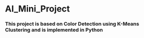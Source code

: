 # AI_Mini_Project
### This project is based on Color Detection using K-Means Clustering and is implemented in Python
